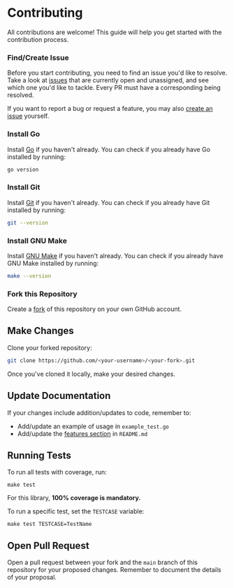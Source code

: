 # Contributing

All contributions are welcome! This guide will help you get started with the contribution process.

### Find/Create Issue

Before you start contributing, you need to find an issue you'd like to resolve. Take a look at [issues](https://github.com/alvii147/gloop/issues) that are currently open and unassigned, and see which one you'd like to tackle. Every PR must have a corresponding being resolved.

If you want to report a bug or request a feature, you may also [create an issue](https://github.com/alvii147/gloop/issues/new) yourself.

### Install Go

Install [Go](https://go.dev/) if you haven't already. You can check if you already have Go installed by running:

```bash
go version
```

### Install Git

Install [Git](https://git-scm.com/) if you haven't already. You can check if you already have Git installed by running:

```bash
git --version
```

### Install GNU Make

Install [GNU Make](https://www.gnu.org/software/make/) if you haven't already. You can check if you already have GNU Make installed by running:

```bash
make --version
```

### Fork this Repository

Create a [fork](https://github.com/alvii147/gloop/fork) of this repository on your own GitHub account.

## Make Changes

Clone your forked repository:

```bash
git clone https://github.com/<your-username>/<your-fork>.git
```

Once you've cloned it locally, make your desired changes.

## Update Documentation

If your changes include addition/updates to code, remember to:

* Add/update an example of usage in `example_test.go`
* Add/update the [features section](https://github.com/alvii147/gloop?#features) in `README.md`

## Running Tests

To run all tests with coverage, run:

```
make test
```

For this library, **100% coverage is mandatory.**

To run a specific test, set the `TESTCASE` variable:

```
make test TESTCASE=TestName
```

## Open Pull Request

Open a pull request between your fork and the `main` branch of this repository for your proposed changes. Remember to document the details of your proposal.
